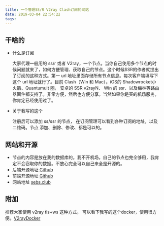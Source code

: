 ```yaml
---
title: 一个管理SS/R V2ray Clash订阅的网站
date: 2019-03-04 22:54:22
tags: 
---
```


## 干啥的

* 什么是订阅

  大家代理一般用的 ss/r 或者 V2ray，一个节点。当你自己使用多个节点的时候问题就来了，如何方便管理、获取自己的节点。这个时候SSR的作者就提出了订阅的这种方式。第一 url 地址里面存储所有节点信息。每次客户端填写下这个 url 地址就行了。目前 Clash（Win 和 Mac），iOS的 Shadowrocket小火箭、Quantumult 圈， 安卓的 SSR v2rayN、 Win 的 ssr、以及梅林等路由器固件都支持了。非常方便，然后也方便分享。当然如果你是买的机场服务，你肯定已经使用过了。

* 关于我写的这个

  注册后可以添加 ss/ssr 的节点， 在订阅管理可以看到各种订阅的地址，以及二维码。节点 添加、删除、修改、都是可以的。

## 网站和开源

* 节点的内容是放在我的数据库的，我不开机场，自己的节点也完全够用，我肯定不会窃取你的数据。不放心完全可以自己来全是开源的。
* 后端开源地址 [Github](https://github.com/pengchujin/oneSubscribe)
* 前端开源地址 [Github](https://github.com/pengchujin/subscribeVue)
* 网站地址 [sebs.club](https://sebs.club)

## 附加

推荐大家使用 v2ray tls+ws 这种方式。 可以看下我写的这个docker，使用很方便。[V2rayDocker](https://github.com/pengchujin/v2rayDocker)

